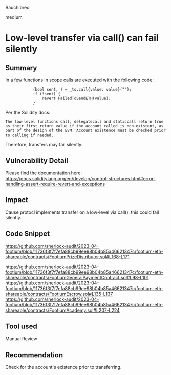 Bauchibred

medium

# Low-level transfer via call() can fail silently

## Summary

In a few functions in scope calls are executed with the following code:

```solidity
            (bool sent, ) = _to.call{value: value}("");
            if (!sent) {
                revert FailedToSendETH(value);
            }
```

Per the Solidity docs:

```solidity
The low-level functions call, delegatecall and staticcall return true as their first return value if the account called is non-existent, as part of the design of the EVM. Account existence must be checked prior to calling if needed.
```

Therefore, transfers may fail silently.

## Vulnerability Detail

Please find the documentation here: https://docs.soliditylang.org/en/develop/control-structures.html#error-handling-assert-require-revert-and-exceptions

## Impact

Cause protocl implements transfer on a low-level via call(), this could fail silently.

## Code Snippet

https://github.com/sherlock-audit/2023-04-footium/blob/11736f3f7f7efa88cb99ee98b04b85a46621347c/footium-eth-shareable/contracts/FootiumPrizeDistributor.sol#L168-L171

https://github.com/sherlock-audit/2023-04-footium/blob/11736f3f7f7efa88cb99ee98b04b85a46621347c/footium-eth-shareable/contracts/FootiumGeneralPaymentContract.sol#L98-L101
https://github.com/sherlock-audit/2023-04-footium/blob/11736f3f7f7efa88cb99ee98b04b85a46621347c/footium-eth-shareable/contracts/FootiumEscrow.sol#L135-L137
https://github.com/sherlock-audit/2023-04-footium/blob/11736f3f7f7efa88cb99ee98b04b85a46621347c/footium-eth-shareable/contracts/FootiumAcademy.sol#L207-L224

## Tool used

Manual Review

## Recommendation

Check for the account's existence prior to transferring.
